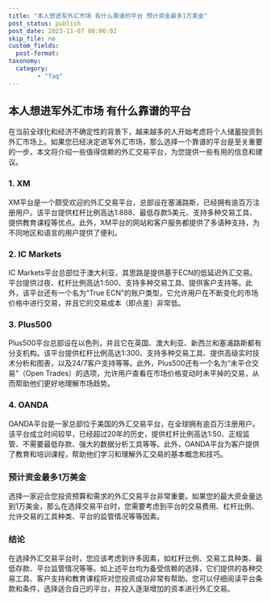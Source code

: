 ```yaml
---
title: "本人想进军外汇市场 有什么靠谱的平台 预计资金最多1万美金"
post_status: publish
post_date: 2023-11-07 00:06:02
skip_file: no
custom_fields: 
  post-format: 
taxonomy:
  category:
        - "faq"
---
```


## 本人想进军外汇市场 有什么靠谱的平台

在当前全球化和经济不确定性的背景下，越来越多的人开始考虑将个人储蓄投资到外汇市场上。如果您已经决定进军外汇市场，那么选择一个靠谱的平台是至关重要的一步。本文将介绍一些值得信赖的外汇交易平台，为您提供一些有用的信息和建议。

### 1. XM

XM平台是一个颇受欢迎的外汇交易平台，总部设在塞浦路斯，已经拥有逾百万注册用户。该平台提供杠杆比例高达1:888、最低存款5美元、支持多种交易工具、提供教育课程等优点。此外，XM平台的网站和客户服务都提供了多语种支持，为不同地区和语言的用户提供了便利。

### 2. IC Markets

IC Markets平台总部位于澳大利亚，其思路是提供基于ECN的低延迟外汇交易。平台提供过夜、杠杆比例高达1:500、支持多种交易工具、提供客户支持等。此外，该平台还有一个名为“True ECN”的账户类型，它允许用户在不断变化的市场价格中进行交易，并且它的交易成本（即点差）非常低。

### 3. Plus500

Plus500平台总部设在以色列，并且它在英国、澳大利亚、新西兰和塞浦路斯都有分支机构。该平台提供杠杆比例高达1:300、支持多种交易工具、提供高级实时技术分析和图表，以及24/7客户支持等等。此外，Plus500还有一个名为“未平仓交易”（Open Trades）的选项，允许用户查看在市场价格变动时未平掉的交易，从而帮助他们更好地理解市场趋势。

### 4. OANDA

OANDA平台是一家总部位于美国的外汇交易平台，在全球拥有逾百万注册用户。该平台成立时间较早，已经超过20年的历史，提供杠杆比例高达1:50、正规监管、不需要最低存款、强大的数据分析工具等等。此外，OANDA平台为客户提供了教育和培训课程，帮助他们学习和理解外汇交易的基本概念和技巧。

### 预计资金最多1万美金

选择一家迎合您投资预算和需求的外汇交易平台非常重要。如果您的最大资金量达到1万美金，那么在选择交易平台时，您需要考虑到平台的交易费用、杠杆比例、允许交易的工具种类、平台的监管情况等等因素。

### 结论

在选择外汇交易平台时，您应该考虑到许多因素，如杠杆比例、交易工具种类、最低存款、平台监管情况等等。如上述平台均为备受信赖的选择，它们提供的各种交易工具、客户支持和教育课程将对您投资成功非常有帮助。您可以仔细阅读平台条款和条件，选择适合自己的平台，并投入逐渐增加的资本进行外汇交易。
